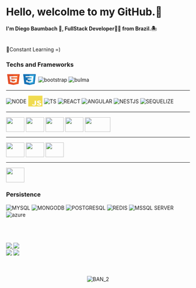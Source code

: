 <h1>
  Hello, welcolme to my GitHub.👋
</h1>
<b>I'm Diego Baumbach 🤗, FullStack Developer🧑‍💻 from Brazil.🏝️ </b>
<br/><br/><br/>
🌱Constant Learning =)

<div>
  <div>
    <h3>Techs and Frameworks</h3>
    <img align="center" alt="HTML" height="30" width="40" src="https://raw.githubusercontent.com/devicons/devicon/master/icons/html5/html5-original.svg">
    <img align="center" alt="CSS" height="30" width="40" src="https://raw.githubusercontent.com/devicons/devicon/master/icons/css3/css3-original.svg">
    <img align="center" alt="bootstrap" height="40" width="50" src="https://cdn.jsdelivr.net/gh/devicons/devicon@latest/icons/bootstrap/bootstrap-original.svg" />
    <img align="center" alt="bulma" height="40" width="50" src="https://cdn.jsdelivr.net/gh/devicons/devicon@latest/icons/bulma/bulma-plain.svg" />
    <hr>
    <img align="center" alt="NODE" height="50" width="60" src="https://cdn.jsdelivr.net/gh/devicons/devicon/icons/nodejs/nodejs-original-wordmark.svg" />
    <img align="center" alt="JS" height="30" width="40" src="https://raw.githubusercontent.com/devicons/devicon/master/icons/javascript/javascript-plain.svg">
    <img align="center" alt="TS" height="30" width="40" src="https://cdn.jsdelivr.net/gh/devicons/devicon/icons/typescript/typescript-original.svg" />
    <img align="center" alt="REACT" height="30" width="40"src="https://cdn.jsdelivr.net/gh/devicons/devicon/icons/react/react-original-wordmark.svg" />
    <img align="center" alt="ANGULAR" height="40" width="50" src="https://cdn.jsdelivr.net/gh/devicons/devicon@latest/icons/angular/angular-original.svg" />
    <img align="center" alt="NESTJS" height="40" width="50" src="https://static-00.iconduck.com/assets.00/nestjs-icon-256x255-r03j160r.png" />
    <img align="center" alt="SEQUELIZE" height="40" width="50" src="https://cdn.jsdelivr.net/gh/devicons/devicon/icons/sequelize/sequelize-original.svg" />
    <hr>
    <img align="center" alt="" height="40" width="50" src="https://cdn.jsdelivr.net/gh/devicons/devicon/icons/csharp/csharp-original.svg" />
    <img align="center" alt="" height="40" width="50" src="https://cdn.jsdelivr.net/gh/devicons/devicon/icons/dot-net/dot-net-original.svg" />
    <img align="center" alt="" height="40" width="50" src="https://cdn.jsdelivr.net/gh/devicons/devicon/icons/dotnetcore/dotnetcore-original.svg" />
    <img align="center" alt="" height="40" width="50" src="https://github.com/DevPhde/DevPhde/assets/113299561/74cccb29-0752-4945-ac78-3833e8f3731f" />
    <img align="center" alt="" height="40" width="70" src="https://github.com/DevPhde/DevPhde/assets/113299561/8fffb1db-6377-4a86-a61a-413981428f23" />
    <hr>
    <img align="center" alt="" height="40" width="50" src="https://cdn.jsdelivr.net/gh/devicons/devicon/icons/java/java-original-wordmark.svg" />
    <img align="center" alt="" height="40" width="50" src="https://cdn.jsdelivr.net/gh/devicons/devicon/icons/kotlin/kotlin-original.svg" />
    <img align="center" alt="" height="40" width="50" src="https://github.com/DevPhde/DevPhde/assets/113299561/d6db3705-3447-4c07-9613-8f10e7ea660e" />
    <hr>
    <img align="center" alt="" height="40" width="50" src="https://cdn.jsdelivr.net/gh/devicons/devicon/icons/docker/docker-original.svg" />
    <img align="center" alt="" heigth="40" width="50" src="https://www.openlogic.com/sites/default/files/image/2020-05/image-blog-apacha-kafka.jpg">
    <img align="center" alt="" heigth="60" width="90" src="https://github.com/DevPhde/DevPhde/assets/113299561/00eae5b6-8e58-49af-8157-c43e59c5c758">
  </div>
  <div>
    <h3>Persistence</h3>
    <img align="center" alt="MYSQL" height="50" width="60" src="https://cdn.jsdelivr.net/gh/devicons/devicon/icons/mysql/mysql-original-wordmark.svg" />
    <img align="center" alt="MONGODB" height="50" width="60" src="https://cdn.jsdelivr.net/gh/devicons/devicon/icons/mongodb/mongodb-original-wordmark.svg" /> 
    <img align="center" alt="POSTGRESQL" height="40" width="50" src="https://cdn.jsdelivr.net/gh/devicons/devicon/icons/postgresql/postgresql-plain-wordmark.svg" />
    <img align="center" alt="REDIS" height="40" width="50" src="https://cdn.jsdelivr.net/gh/devicons/devicon/icons/redis/redis-original.svg" />
    <img align="center" alt="MSSQL SERVER" height="50" width="60" src="https://cdn.jsdelivr.net/gh/devicons/devicon@latest/icons/microsoftsqlserver/microsoftsqlserver-plain-wordmark.svg" />
    <img align="center" alt="azure" height="40" width="50" src="https://cdn.jsdelivr.net/gh/devicons/devicon@latest/icons/azuresqldatabase/azuresqldatabase-original.svg" />
  </div>
  
  
  </br>

  
  
  
  
  </br>
  

</div>
  <br/>
  <br/>
  <div>
  <a href="mailto: dbsmendes@gmail.com">
    <img src="https://img.shields.io/badge/-dbsmendes@gmail.com-7B83EB?&style=for-the-badge&logo=gmail&logoColor=white">
  </a>
  <a href="https://www.linkedin.com/in/diego-baumbach-a24444238/">
    <img src="https://img.shields.io/badge/Diego B.-%230077B5.svg?&style=for-the-badge&logo=linkedin&logoColor=white" >
  </a> 
 </div>
 <div>
  <img height="180em" src="https://github-readme-stats.vercel.app/api?username=DevPhde&show_icons=true&theme=dracula&include_all_commits=true&count_private=true"/>
  <img height="180em" src="https://github-readme-stats.vercel.app/api/top-langs/?username=DevPhde&layout=compact&langs_count=7&theme=dracula"/>
  </div>
<br/> <br/> <br/>
 

  
  <div align="center">
    <img align="center" height="200" width="500" alt="BAN_2" src="https://cdn.discordapp.com/attachments/1020599652724248672/1020860778741497886/animesher.com_nanatsu-no-taizai-ban-gif-1305305.gif">
    
  </div>

